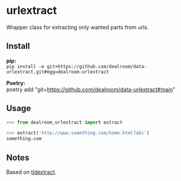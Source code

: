 # urlextract
Wrapper class for extracting only wanted parts from urls.

## Install

**pip:**  
`pip install -e git+https://github.com/dealroom/data-urlextract.git#egg=dealroom-urlextract`

**Poetry:**  
poetry add "git+https://github.com/dealroom/data-urlextract#main"

## Usage
```python
>>> from dealroom_urlextract import extract

>>> extract('http://www.something.com/home.html?abc')
something.com
```

## Notes

Based on [tldextract](https://github.com/john-kurkowski/tldextract).
